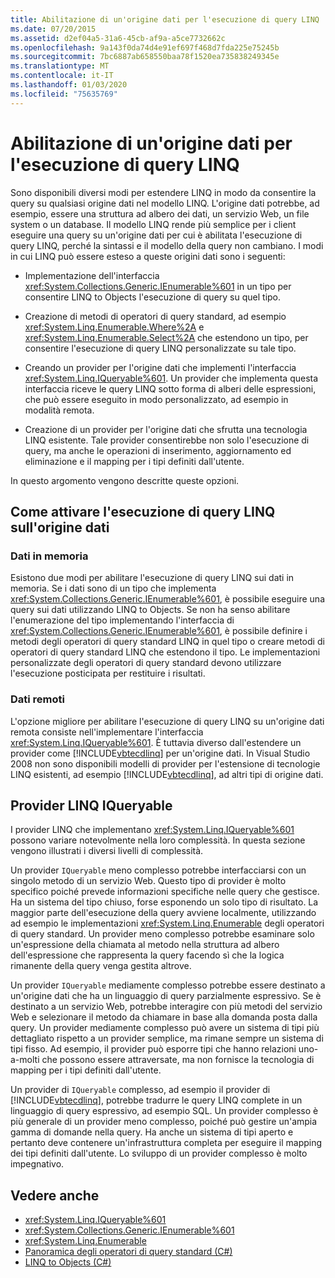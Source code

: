 ```yaml
---
title: Abilitazione di un'origine dati per l'esecuzione di query LINQ
ms.date: 07/20/2015
ms.assetid: d2ef04a5-31a6-45cb-af9a-a5ce7732662c
ms.openlocfilehash: 9a143f0da74d4e91ef697f468d7fda225e75245b
ms.sourcegitcommit: 7bc6887ab658550baa78f1520ea735838249345e
ms.translationtype: MT
ms.contentlocale: it-IT
ms.lasthandoff: 01/03/2020
ms.locfileid: "75635769"
---
```

# <a name="enabling-a-data-source-for-linq-querying"></a>Abilitazione di un'origine dati per l'esecuzione di query LINQ
Sono disponibili diversi modi per estendere LINQ in modo da consentire la query su qualsiasi origine dati nel modello LINQ. L'origine dati potrebbe, ad esempio, essere una struttura ad albero dei dati, un servizio Web, un file system o un database. Il modello LINQ rende più semplice per i client eseguire una query su un'origine dati per cui è abilitata l'esecuzione di query LINQ, perché la sintassi e il modello della query non cambiano. I modi in cui LINQ può essere esteso a queste origini dati sono i seguenti:  
  
- Implementazione dell'interfaccia <xref:System.Collections.Generic.IEnumerable%601> in un tipo per consentire LINQ to Objects l'esecuzione di query su quel tipo.  
  
- Creazione di metodi di operatori di query standard, ad esempio <xref:System.Linq.Enumerable.Where%2A> e <xref:System.Linq.Enumerable.Select%2A> che estendono un tipo, per consentire l'esecuzione di query LINQ personalizzate su tale tipo.  
  
- Creando un provider per l'origine dati che implementi l'interfaccia <xref:System.Linq.IQueryable%601>. Un provider che implementa questa interfaccia riceve le query LINQ sotto forma di alberi delle espressioni, che può essere eseguito in modo personalizzato, ad esempio in modalità remota.  
  
- Creazione di un provider per l'origine dati che sfrutta una tecnologia LINQ esistente. Tale provider consentirebbe non solo l'esecuzione di query, ma anche le operazioni di inserimento, aggiornamento ed eliminazione e il mapping per i tipi definiti dall'utente.  
  
 In questo argomento vengono descritte queste opzioni.  
  
## <a name="how-to-enable-linq-querying-of-your-data-source"></a>Come attivare l'esecuzione di query LINQ sull'origine dati  
  
### <a name="in-memory-data"></a>Dati in memoria  
 Esistono due modi per abilitare l'esecuzione di query LINQ sui dati in memoria. Se i dati sono di un tipo che implementa <xref:System.Collections.Generic.IEnumerable%601>, è possibile eseguire una query sui dati utilizzando LINQ to Objects. Se non ha senso abilitare l'enumerazione del tipo implementando l'interfaccia di <xref:System.Collections.Generic.IEnumerable%601>, è possibile definire i metodi degli operatori di query standard LINQ in quel tipo o creare metodi di operatori di query standard LINQ che estendono il tipo. Le implementazioni personalizzate degli operatori di query standard devono utilizzare l'esecuzione posticipata per restituire i risultati.  
  
### <a name="remote-data"></a>Dati remoti  
 L'opzione migliore per abilitare l'esecuzione di query LINQ su un'origine dati remota consiste nell'implementare l'interfaccia <xref:System.Linq.IQueryable%601>. È tuttavia diverso dall'estendere un provider come [!INCLUDE[vbtecdlinq](~/includes/vbtecdlinq-md.md)] per un'origine dati. In Visual Studio 2008 non sono disponibili modelli di provider per l'estensione di tecnologie LINQ esistenti, ad esempio [!INCLUDE[vbtecdlinq](~/includes/vbtecdlinq-md.md)], ad altri tipi di origine dati.
  
## <a name="iqueryable-linq-providers"></a>Provider LINQ IQueryable  
 I provider LINQ che implementano <xref:System.Linq.IQueryable%601> possono variare notevolmente nella loro complessità. In questa sezione vengono illustrati i diversi livelli di complessità.  
  
 Un provider `IQueryable` meno complesso potrebbe interfacciarsi con un singolo metodo di un servizio Web. Questo tipo di provider è molto specifico poiché prevede informazioni specifiche nelle query che gestisce. Ha un sistema del tipo chiuso, forse esponendo un solo tipo di risultato. La maggior parte dell'esecuzione della query avviene localmente, utilizzando ad esempio le implementazioni <xref:System.Linq.Enumerable> degli operatori di query standard. Un provider meno complesso potrebbe esaminare solo un'espressione della chiamata al metodo nella struttura ad albero dell'espressione che rappresenta la query facendo sì che la logica rimanente della query venga gestita altrove.  
  
 Un provider `IQueryable` mediamente complesso potrebbe essere destinato a un'origine dati che ha un linguaggio di query parzialmente espressivo. Se è destinato a un servizio Web, potrebbe interagire con più metodi del servizio Web e selezionare il metodo da chiamare in base alla domanda posta dalla query. Un provider mediamente complesso può avere un sistema di tipi più dettagliato rispetto a un provider semplice, ma rimane sempre un sistema di tipi fisso. Ad esempio, il provider può esporre tipi che hanno relazioni uno-a-molti che possono essere attraversate, ma non fornisce la tecnologia di mapping per i tipi definiti dall'utente.  
  
 Un provider di `IQueryable` complesso, ad esempio il provider di [!INCLUDE[vbtecdlinq](~/includes/vbtecdlinq-md.md)], potrebbe tradurre le query LINQ complete in un linguaggio di query espressivo, ad esempio SQL. Un provider complesso è più generale di un provider meno complesso, poiché può gestire un'ampia gamma di domande nella query. Ha anche un sistema di tipi aperto e pertanto deve contenere un'infrastruttura completa per eseguire il mapping dei tipi definiti dall'utente. Lo sviluppo di un provider complesso è molto impegnativo.  
  
## <a name="see-also"></a>Vedere anche

- <xref:System.Linq.IQueryable%601>
- <xref:System.Collections.Generic.IEnumerable%601>
- <xref:System.Linq.Enumerable>
- [Panoramica degli operatori di query standard (C#)](./standard-query-operators-overview.md)
- [LINQ to Objects (C#)](./linq-to-objects.md)
